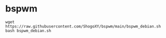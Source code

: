 # bspwm

```
wget https://raw.githubusercontent.com/ShogoXY/bspwm/main/bspwm_debian.sh
bash bspwm_debian.sh
```
